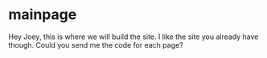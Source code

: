 # mainpage

Hey Joey, this is where we will build the site. I like the site you already have though. Could you send me the code for each page?

